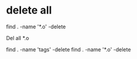 # delete all

find . -name '*.o' -delete

Del all *.o

find . -name 'tags' -delete
find . -name '*.o' -delete